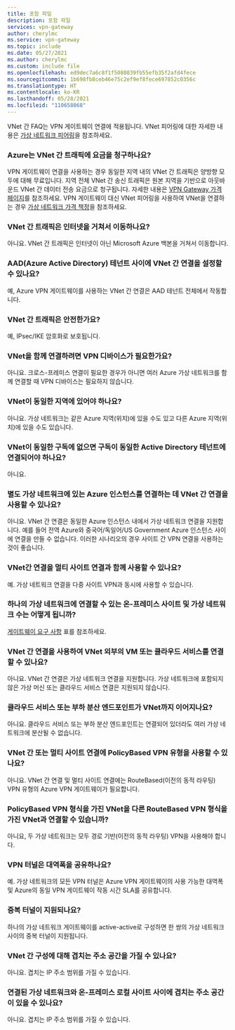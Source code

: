 ```yaml
---
title: 포함 파일
description: 포함 파일
services: vpn-gateway
author: cherylmc
ms.service: vpn-gateway
ms.topic: include
ms.date: 05/27/2021
ms.author: cherylmc
ms.custom: include file
ms.openlocfilehash: ed9dec7a6c8f1f5080839fb55efb35f2afd4fece
ms.sourcegitcommit: 1b698fb8ceb46e75c2ef9ef8fece697852c0356c
ms.translationtype: HT
ms.contentlocale: ko-KR
ms.lasthandoff: 05/28/2021
ms.locfileid: "110658068"
---
```

VNet 간 FAQ는 VPN 게이트웨이 연결에 적용됩니다. VNet 피어링에 대한 자세한 내용은 [가상 네트워크 피어링](../articles/virtual-network/virtual-network-peering-overview.md)을 참조하세요.

### <a name="does-azure-charge-for-traffic-between-vnets"></a>Azure는 VNet 간 트래픽에 요금을 청구하나요?

VPN 게이트웨이 연결을 사용하는 경우 동일한 지역 내의 VNet 간 트래픽은 양방향 모두에 대해 무료입니다. 지역 전체 VNet 간 송신 트래픽은 원본 지역을 기반으로 아웃바운드 VNet 간 데이터 전송 요금으로 청구됩니다. 자세한 내용은 [VPN Gateway 가격 페이지](https://azure.microsoft.com/pricing/details/vpn-gateway/)를 참조하세요. VPN 게이트웨이 대신 VNet 피어링을 사용하여 VNet을 연결하는 경우 [가상 네트워크 가격 책정](https://azure.microsoft.com/pricing/details/virtual-network/)을 참조하세요.

### <a name="does-vnet-to-vnet-traffic-travel-across-the-internet"></a>VNet 간 트래픽은 인터넷을 거쳐서 이동하나요?

아니요. VNet 간 트래픽은 인터넷이 아닌 Microsoft Azure 백본을 거쳐서 이동합니다.

### <a name="can-i-establish-a-vnet-to-vnet-connection-across-azure-active-directory-aad-tenants"></a>AAD(Azure Active Directory) 테넌트 사이에 VNet 간 연결을 설정할 수 있나요?

예, Azure VPN 게이트웨이를 사용하는 VNet 간 연결은 AAD 테넌트 전체에서 작동합니다.

### <a name="is-vnet-to-vnet-traffic-secure"></a>VNet 간 트래픽은 안전한가요?

예, IPsec/IKE 암호화로 보호됩니다.

### <a name="do-i-need-a-vpn-device-to-connect-vnets-together"></a>VNet을 함께 연결하려면 VPN 디바이스가 필요한가요?

아니요. 크로스-프레미스 연결이 필요한 경우가 아니면 여러 Azure 가상 네트워크를 함께 연결할 때 VPN 디바이스는 필요하지 않습니다.

### <a name="do-my-vnets-need-to-be-in-the-same-region"></a>VNet이 동일한 지역에 있어야 하나요?

아니요. 가상 네트워크는 같은 Azure 지역(위치)에 있을 수도 있고 다른 Azure 지역(위치)에 있을 수도 있습니다.

### <a name="if-the-vnets-arent-in-the-same-subscription-do-the-subscriptions-need-to-be-associated-with-the-same-active-directory-tenant"></a>VNet이 동일한 구독에 없으면 구독이 동일한 Active Directory 테넌트에 연결되어야 하나요?

아니요.

### <a name="can-i-use-vnet-to-vnet-to-connect-virtual-networks-in-separate-azure-instances"></a>별도 가상 네트워크에 있는 Azure 인스턴스를 연결하는 데 VNet 간 연결을 사용할 수 있나요? 

아니요. VNet 간 연결은 동일한 Azure 인스턴스 내에서 가상 네트워크 연결을 지원합니다. 예를 들어 전역 Azure와 중국어/독일어/US Government Azure 인스턴스 사이에 연결을 만들 수 없습니다. 이러한 시나리오의 경우 사이트 간 VPN 연결을 사용하는 것이 좋습니다.

### <a name="can-i-use-vnet-to-vnet-along-with-multi-site-connections"></a>VNet간 연결을 멀티 사이트 연결과 함께 사용할 수 있나요?

예. 가상 네트워크 연결을 다중 사이트 VPN과 동시에 사용할 수 있습니다.

### <a name="how-many-on-premises-sites-and-virtual-networks-can-one-virtual-network-connect-to"></a>하나의 가상 네트워크에 연결할 수 있는 온-프레미스 사이트 및 가상 네트워크 수는 어떻게 됩니까?

[게이트웨이 요구 사항](../articles/vpn-gateway/vpn-gateway-about-vpn-gateway-settings.md#requirements) 표를 참조하세요.

### <a name="can-i-use-vnet-to-vnet-to-connect-vms-or-cloud-services-outside-of-a-vnet"></a>VNet 간 연결을 사용하여 VNet 외부의 VM 또는 클라우드 서비스를 연결할 수 있나요?

아니요. VNet 간 연결은 가상 네트워크 연결을 지원합니다. 가상 네트워크에 포함되지 않은 가상 머신 또는 클라우드 서비스 연결은 지원되지 않습니다.

### <a name="can-a-cloud-service-or-a-load-balancing-endpoint-span-vnets"></a>클라우드 서비스 또는 부하 분산 엔드포인트가 VNet까지 이어지나요?

아니요. 클라우드 서비스 또는 부하 분산 엔드포인트는 연결되어 있더라도 여러 가상 네트워크에 분산될 수 없습니다.

### <a name="can-i-use-a-policybased-vpn-type-for-vnet-to-vnet-or-multi-site-connections"></a>VNet 간 또는 멀티 사이트 연결에 PolicyBased VPN 유형을 사용할 수 있나요?

아니요. VNet 간 연결 및 멀티 사이트 연결에는 RouteBased(이전의 동적 라우팅) VPN 유형의 Azure VPN 게이트웨이가 필요합니다.

### <a name="can-i-connect-a-vnet-with-a-routebased-vpn-type-to-another-vnet-with-a-policybased-vpn-type"></a>PolicyBased VPN 형식을 가진 VNet을 다른 RouteBased VPN 형식을 가진 VNet과 연결할 수 있습니까?

아니요, 두 가상 네트워크는 모두 경로 기반(이전의 동적 라우팅) VPN을 사용해야 합니다.

### <a name="do-vpn-tunnels-share-bandwidth"></a>VPN 터널은 대역폭을 공유하나요?

예. 가상 네트워크의 모든 VPN 터널은 Azure VPN 게이트웨이의 사용 가능한 대역폭 및 Azure의 동일 VPN 게이트웨이 작동 시간 SLA를 공유합니다.

### <a name="are-redundant-tunnels-supported"></a>중복 터널이 지원되나요?

하나의 가상 네트워크 게이트웨이를 active-active로 구성하면 한 쌍의 가상 네트워크 사이의 중복 터널이 지원됩니다.

### <a name="can-i-have-overlapping-address-spaces-for-vnet-to-vnet-configurations"></a>VNet 간 구성에 대해 겹치는 주소 공간을 가질 수 있나요?

아니요. 겹치는 IP 주소 범위를 가질 수 있습니다.

### <a name="can-there-be-overlapping-address-spaces-among-connected-virtual-networks-and-on-premises-local-sites"></a>연결된 가상 네트워크와 온-프레미스 로컬 사이트 사이에 겹치는 주소 공간이 있을 수 있나요?

아니요. 겹치는 IP 주소 범위를 가질 수 있습니다.



